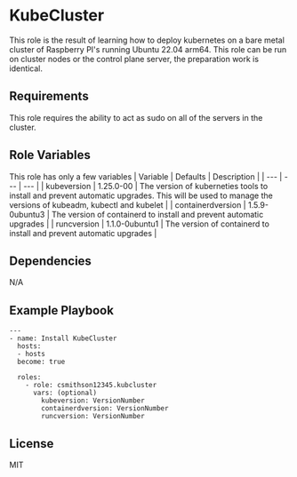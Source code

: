KubeCluster
=========

This role is the result of learning how to deploy kubernetes on a bare metal cluster of Raspberry PI's running Ubuntu 22.04 arm64. This role can be run on cluster nodes or the control plane server, the preparation work is identical. 

Requirements
------------

This role requires the ability to act as sudo on all of the servers in the cluster. 

Role Variables
--------------


This role has only a few variables
| Variable | Defaults | Description | 
| --- | --- | --- |
| kubeversion | 1.25.0-00 | The version of kuberneties tools to install and prevent automatic upgrades. This will be used to manage the versions of kubeadm, kubectl and kubelet |
| containerdversion | 1.5.9-0ubuntu3 | The version of containerd to install and prevent automatic upgrades |
| runcversion | 1.1.0-0ubuntu1 | The version of containerd to install and prevent automatic upgrades | 

Dependencies
------------

N/A

Example Playbook
----------------
```
---
- name: Install KubeCluster
  hosts:
  - hosts
  become: true

  roles:
    - role: csmithson12345.kubcluster
      vars: (optional)
        kubeversion: VersionNumber
        containerdversion: VersionNumber
        runcversion: VersionNumber
```
License
-------

MIT
